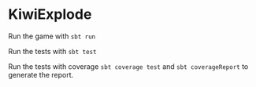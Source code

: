 # KiwiExplode
 
Run the game with `sbt run`

Run the tests with `sbt test`

Run the tests with coverage `sbt coverage test` and `sbt coverageReport` to generate the report.
